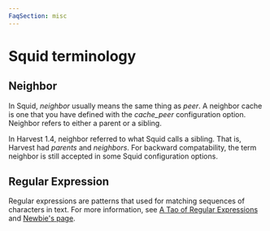 ```yaml
---
FaqSection: misc
---
```

# Squid terminology

## Neighbor

In Squid, *neighbor* usually means the same thing as *peer*. A neighbor
cache is one that you have defined with the *cache_peer* configuration
option. Neighbor refers to either a parent or a sibling.

In Harvest 1.4, neighbor referred to what Squid calls a sibling. That
is, Harvest had *parents* and *neighbors*. For backward compatability,
the term neighbor is still accepted in some Squid configuration options.

## Regular Expression

Regular expressions are patterns that used for matching sequences of
characters in text. For more information, see [A Tao of Regular
Expressions](http://jmason.org/software/sitescooper/tao_regexps.html)
and [Newbie's page](http://www.newbie.org/gazette/xxaxx/xprmnt02.html).
